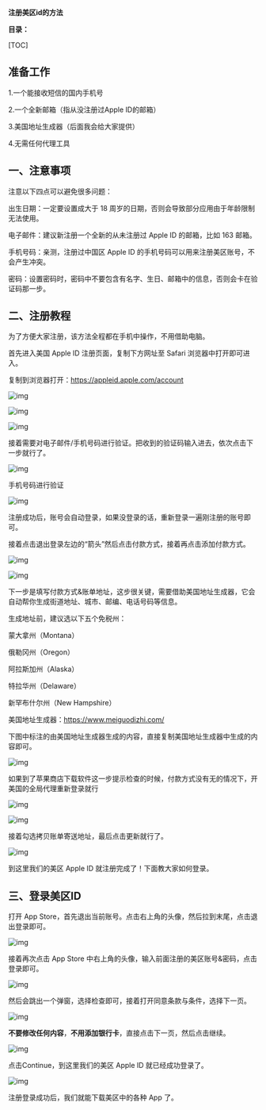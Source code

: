 **注册美区id的方法**

**目录：**

[TOC]

 

 

## 准备工作

 

1.一个能接收短信的国内手机号

2.一个全新邮箱（指从没注册过Apple ID的邮箱）

3.美国地址生成器（后面我会给大家提供）

4.无需任何代理工具       

 

## 一、注意事项

注意以下四点可以避免很多问题：

 

出生日期：一定要设置成大于 18 周岁的日期，否则会导致部分应用由于年龄限制无法使用。

 

电子邮件：建议新注册一个全新的从未注册过 Apple ID 的邮箱，比如 163 邮箱。

 

手机号码：亲测，注册过中国区 Apple ID 的手机号码可以用来注册美区账号，不会产生冲突。

 

密码：设置密码时，密码中不要包含有名字、生日、邮箱中的信息，否则会卡在验证码那一步。

 

## 二、注册教程

为了方便大家注册，该方法全程都在手机中操作，不用借助电脑。

 

首先进入美国 Apple ID 注册页面，复制下方网址至 Safari 浏览器中打开即可进入。

 

复制到浏览器打开：https://appleid.apple.com/account

 

![img](E:\GogeDownload\typorapj_jb51\typora\img\clip_image002.jpg)

 

 

![img](E:\GogeDownload\typorapj_jb51\typora\img\clip_image004.jpg)

![img](E:\GogeDownload\typorapj_jb51\typora\img\clip_image005.png)

 

接着需要对电子邮件/手机号码进行验证。把收到的验证码输入进去，依次点击下一步就行了。

![img](E:\GogeDownload\typorapj_jb51\typora\img\clip_image006.png)

手机号码进行验证

![img](E:\GogeDownload\typorapj_jb51\typora\img\clip_image007.png)

 

注册成功后，账号会自动登录，如果没登录的话，重新登录一遍刚注册的账号即可。

 

接着点击退出登录左边的“箭头”然后点击付款方式，接着再点击添加付款方式。

![img](E:\GogeDownload\typorapj_jb51\typora\img\clip_image008.png)

 

![img](E:\GogeDownload\typorapj_jb51\typora\img\clip_image010.jpg)

下一步是填写付款方式&账单地址，这步很关键，需要借助美国地址生成器，它会自动帮你生成街道地址、城市、邮编、电话号码等信息。

 

生成地址前，建议选以下五个免税州：

蒙大拿州（Montana）

俄勒冈州（Oregon）

阿拉斯加州（Alaska）

特拉华州（Delaware）

新罕布什尔州（New Hampshire）

 

美国地址生成器：https://www.meiguodizhi.com/

 

下图中标注的由美国地址生成器生成的内容，直接复制美国地址生成器中生成的内容即可。

![img](E:\GogeDownload\typorapj_jb51\typora\img\clip_image012.jpg)

 

如果到了苹果商店下载软件这一步提示检查的时候，付款方式没有无的情况下，开美国的全局代理重新登录就行

![img](E:\GogeDownload\typorapj_jb51\typora\img\clip_image014.jpg)

![img](E:\GogeDownload\typorapj_jb51\typora\img\clip_image016.jpg)

接着勾选拷贝账单寄送地址，最后点击更新就行了。

![img](E:\GogeDownload\typorapj_jb51\typora\img\clip_image018.jpg)

到这里我们的美区 Apple ID 就注册完成了！下面教大家如何登录。

## 三、登录美区ID

打开 App Store，首先退出当前账号。点击右上角的头像，然后拉到末尾，点击退出登录即可。

![img](E:\GogeDownload\typorapj_jb51\typora\img\clip_image020.jpg)

接着再次点击 App Store 中右上角的头像，输入前面注册的美区账号&密码，点击登录即可。

![img](E:\GogeDownload\typorapj_jb51\typora\img\clip_image022.jpg)

然后会跳出一个弹窗，选择检查即可，接着打开同意条款与条件，选择下一页。

![img](E:\GogeDownload\typorapj_jb51\typora\img\clip_image024.jpg)

**不要修改任何内容**，**不用添加银行卡**，直接点击下一页，然后点击继续。

![img](E:\GogeDownload\typorapj_jb51\typora\img\clip_image026.jpg)

点击Continue，到这里我们的美区 Apple ID 就已经成功登录了。

![img](E:\GogeDownload\typorapj_jb51\typora\img\clip_image028.jpg)

注册登录成功后，我们就能下载美区中的各种 App 了。